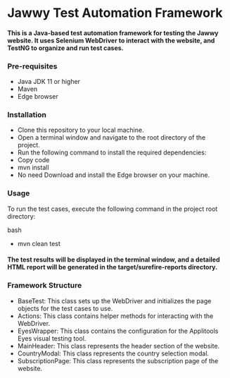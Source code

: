 # Jawwy Test Automation Framework

#### This is a Java-based test automation framework for testing the Jawwy website. It uses Selenium WebDriver to interact with the website, and TestNG to organize and run test cases.

### Pre-requisites

- Java JDK 11 or higher
- Maven
- Edge browser

### Installation

- Clone this repository to your local machine.
- Open a terminal window and navigate to the root directory of the project.
- Run the following command to install the required dependencies:
- Copy code
- mvn install
- No need Download and install the Edge browser on your machine.

### Usage

To run the test cases, execute the following command in the project root directory:

bash

- mvn clean test

#### The test results will be displayed in the terminal window, and a detailed HTML report will be generated in the target/surefire-reports directory.

### Framework Structure

- BaseTest: This class sets up the WebDriver and initializes the page objects for the test cases to use.
- Actions: This class contains helper methods for interacting with the WebDriver.
- EyesWrapper: This class contains the configuration for the Applitools Eyes visual testing tool.
- MainHeader: This class represents the header section of the website.
- CountryModal: This class represents the country selection modal.
- SubscriptionPage: This class represents the subscription page of the website.
  